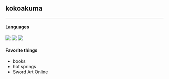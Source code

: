 ## kokoakuma
---
#### Languages
![](https://img.shields.io/badge/Python-1year-blue)
![](https://img.shields.io/badge/JavaScript-1.5year-yellow)
![](https://img.shields.io/badge/Vue.js-1year-lightgreen)

#### Favorite things
* books
* hot springs
* Sword Art Online
